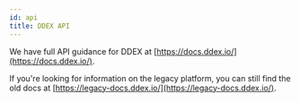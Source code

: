 ```yaml
---
id: api
title: DDEX API
---
```


We have full API guidance for DDEX at [https://docs.ddex.io/](https://docs.ddex.io/). 

If you're looking for information on the legacy platform, you can still find the old docs at [https://legacy-docs.ddex.io/](https://legacy-docs.ddex.io/).